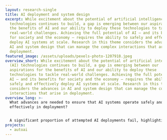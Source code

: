 ```yaml
---
layout: research-single
title: AI deployment and system design
excerpt: While excitement about the potential of artificial intelligence (AI)
  technologies continues to build, a gap is emerging between our aspirations for
  the benefits of AI and our ability to deploy these technologies to tackle
  real-world challenges. Achieving the full potential of AI – and its benefits
  for society and the economy – requires the ability to safely and effectively
  deploy AI systems at scale. Research in this theme considers the advances in
  AI and system design that can manage the complex interactions that arise in
  deployment.
featured_image: /assets/uploads/pexels-photo-1207918.jpeg
overview_short: While excitement about the potential of artificial intelligence
  (AI) technologies continues to build, a gap is emerging between our
  aspirations for the benefits of AI and our ability to deploy these
  technologies to tackle real-world challenges. Achieving the full potential of
  AI – and its benefits for society and the economy – requires the ability to
  safely and effectively deploy AI systems at scale. Research in this theme
  considers the advances in AI and system design that can manage the complex
  interactions that arise in deployment.
overview_long: >-
  What advances are needed to ensure that AI systems operate safely and
  effectively in deployment?


  A significant proportion of attempted AI deployments fail, highlighting a suite of practical issues that arise when trying to integrate AI into real-world systems – from data management and use, to model performance, to user experience. These failures not only hold back the economic potential of AI, they also expose individuals, communities and societies to new forms of harm. Our AI deployment and system design research theme considers the interventions that can support safe and effective AI systems in real-world contexts.
projects:
  - autoai
---
```


